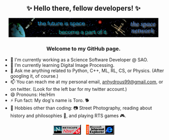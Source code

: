 
<h2><center>✨ Hello there, fellow developers! ✨</center></h2>

<p align="center">
  <img src="images/space-network-1998.gif" />
</p>

<h3><center>Welcome to my GitHub page.</center></h3>

- 🔭 I'm currently working as a Science Software Developer @ SAO.
- 🌱 I’m currently learning Digital Image Processing.
- 💬 Ask me anything related to Python, C++, ML, RL, CS, or Physics. (After googling it, of course.)
- 📫 You can reach me at my personal email, anhydrous99@gmail.com, or on twitter. (Look for the left bar for my twitter account.)
- 😄 Pronouns: He/Him
- ⚡ Fun fact:  My dog's name is Toro. 🐕
- 📖 Hobbies other than coding: 📷 Street Photography, reading about history and philosophies 🤔, and playing RTS games 🎮.

<p align="center">
  <img src="images/netscape-1995.gif" />
  <span>&nbsp;&nbsp;</span>
  <img src="images/internet-explorer-1996.gif" />
</p>

<!--
**anhydrous99/anhydrous99** is a ✨ _special_ ✨ repository because its `README.md` (this file) appears on your GitHub profile.

Here are some ideas to get you started:

- 🔭 I’m currently working on ...
- 🌱 I’m currently learning ...
- 👯 I’m looking to collaborate on ...
- 🤔 I’m looking for help with ...
- 💬 Ask me about ...
- 📫 How to reach me: ...
- 😄 Pronouns: ...
- ⚡ Fun fact: ...
-->
